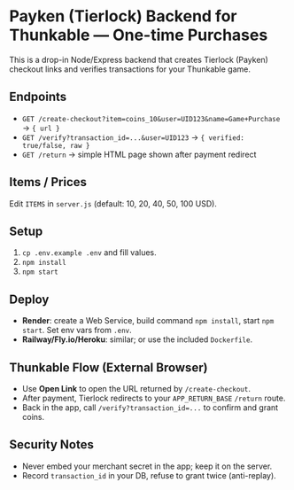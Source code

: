 # Payken (Tierlock) Backend for Thunkable — One-time Purchases

This is a drop-in Node/Express backend that creates Tierlock (Payken) checkout links and verifies transactions for your Thunkable game.

## Endpoints
- `GET /create-checkout?item=coins_10&user=UID123&name=Game+Purchase` → `{ url }`
- `GET /verify?transaction_id=...&user=UID123` → `{ verified: true/false, raw }`
- `GET /return` → simple HTML page shown after payment redirect

## Items / Prices
Edit `ITEMS` in `server.js` (default: 10, 20, 40, 50, 100 USD).

## Setup
1. `cp .env.example .env` and fill values.
2. `npm install`
3. `npm start`

## Deploy
- **Render**: create a Web Service, build command `npm install`, start `npm start`. Set env vars from `.env`.
- **Railway/Fly.io/Heroku**: similar; or use the included `Dockerfile`.

## Thunkable Flow (External Browser)
- Use **Open Link** to open the URL returned by `/create-checkout`.
- After payment, Tierlock redirects to your `APP_RETURN_BASE` `/return` route.
- Back in the app, call `/verify?transaction_id=...` to confirm and grant coins.

## Security Notes
- Never embed your merchant secret in the app; keep it on the server.
- Record `transaction_id` in your DB, refuse to grant twice (anti-replay).
